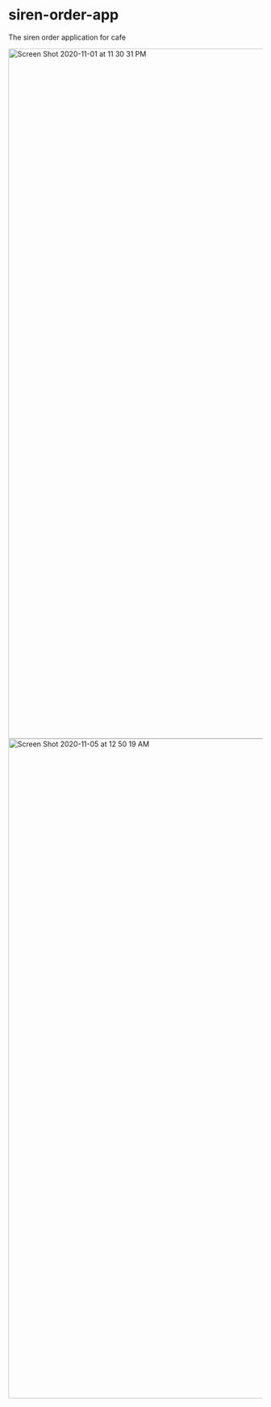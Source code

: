 # siren-order-app
The siren order application for cafe

<img width="1367" alt="Screen Shot 2020-11-01 at 11 30 31 PM" src="https://user-images.githubusercontent.com/51187508/99034562-d4425e80-25c0-11eb-8b47-7664950bc1d0.png">

<img width="1307" alt="Screen Shot 2020-11-05 at 12 50 19 AM" src="https://user-images.githubusercontent.com/51187508/99034618-f2a85a00-25c0-11eb-8a1b-7217e5051a1b.png">
